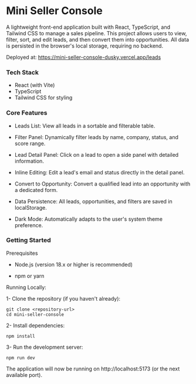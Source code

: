 # Mini Seller Console

A lightweight front-end application built with React, TypeScript, and Tailwind CSS to manage a sales pipeline. This project allows users to view, filter, sort, and edit leads, and then convert them into opportunities. All data is persisted in the browser's local storage, requiring no backend.

Deployed at: https://mini-seller-console-dusky.vercel.app/leads

### Tech Stack

* React (with Vite)
* TypeScript
* Tailwind CSS for styling

### Core Features
* Leads List: View all leads in a sortable and filterable table.

* Filter Panel: Dynamically filter leads by name, company, status, and score range.

* Lead Detail Panel: Click on a lead to open a side panel with detailed information.

* Inline Editing: Edit a lead's email and status directly in the detail panel.

* Convert to Opportunity: Convert a qualified lead into an opportunity with a dedicated form.

* Data Persistence: All leads, opportunities, and filters are saved in localStorage.

* Dark Mode: Automatically adapts to the user's system theme preference.

### Getting Started
Prerequisites
* Node.js (version 18.x or higher is recommended)

* npm or yarn

Running Locally:

1- Clone the repository (if you haven't already):
````
git clone <repository-url>
cd mini-seller-console
````
2- Install dependencies:
```
npm install
```

3- Run the development server:
```
npm run dev
```
The application will now be running on http://localhost:5173 (or the next available port).
